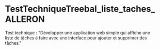 # TestTechniqueTreebal_liste_taches_ALLERON
Test technique : "Développer une application web simple qui affiche une liste de tâches à faire avec une interface pour ajouter et supprimer des tâches."
